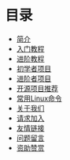 # 目录

* [简介](README.md)
* [入门教程]()
* [进阶教程]()
* [初学者项目]()
* [进阶者项目]()
* [开源项目推荐]()
* [常用Linux命令]()
* [关于我们]()
* [请求加入]()
* [友情链接]()
* [问题留言]()
* [资助赞赏]()
